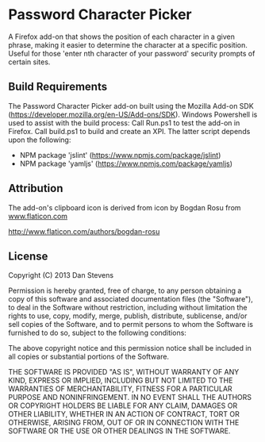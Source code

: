 Password Character Picker
=========================

A Firefox add-on that shows the position of each character in a given
phrase, making it easier to determine the character at a specific
position. Useful for those 'enter nth character of your password'
security prompts of certain sites.


Build Requirements
------------------

The Password Character Picker add-on built using the Mozilla Add-on SDK
(https://developer.mozilla.org/en-US/Add-ons/SDK). Windows Powershell
is used to assist with the build process: Call Run.ps1 to test the
add-on in Firefox. Call build.ps1 to build and create an XPI. The latter
script depends upon the following:

  * NPM package 'jslint' (https://www.npmjs.com/package/jslint)
  * NPM package 'yamljs' (https://www.npmjs.com/package/yamljs)


Attribution
-----------

The add-on's clipboard icon is derived from icon by Bogdan Rosu from www.flaticon.com

http://www.flaticon.com/authors/bogdan-rosu


License
-------

Copyright (C) 2013 Dan Stevens

Permission is hereby granted, free of charge, to any person obtaining a
copy of this software and associated documentation files (the
"Software"), to deal in the Software without restriction, including
without limitation the rights to use, copy, modify, merge, publish,
distribute, sublicense, and/or sell copies of the Software, and to
permit persons to whom the Software is furnished to do so, subject to
the following conditions:

The above copyright notice and this permission notice shall be included
in all copies or substantial portions of the Software.

THE SOFTWARE IS PROVIDED "AS IS", WITHOUT WARRANTY OF ANY KIND, EXPRESS
OR IMPLIED, INCLUDING BUT NOT LIMITED TO THE WARRANTIES OF
MERCHANTABILITY, FITNESS FOR A PARTICULAR PURPOSE AND NONINFRINGEMENT.
IN NO EVENT SHALL THE AUTHORS OR COPYRIGHT HOLDERS BE LIABLE FOR ANY
CLAIM, DAMAGES OR OTHER LIABILITY, WHETHER IN AN ACTION OF CONTRACT,
TORT OR OTHERWISE, ARISING FROM, OUT OF OR IN CONNECTION WITH THE
SOFTWARE OR THE USE OR OTHER DEALINGS IN THE SOFTWARE.
